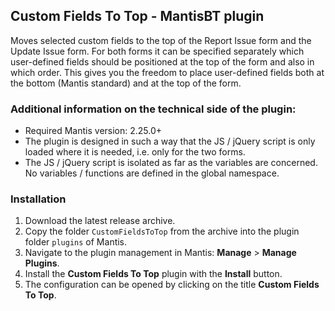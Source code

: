 ## Custom Fields To Top - MantisBT plugin
Moves selected custom fields to the top of the Report Issue form and the Update Issue form. For both forms it can be specified separately which user-defined fields should be positioned at the top of the form and also in which order. This gives you the freedom to place user-defined fields both at the bottom (Mantis standard) and at the top of the form.

### Additional information on the technical side of the plugin:
* Required Mantis version: 2.25.0+
* The plugin is designed in such a way that the JS / jQuery script is only loaded where it is needed, i.e. only for the two forms.
* The JS / jQuery script is isolated as far as the variables are concerned. No variables / functions are defined in the global namespace.

### Installation
1. Download the latest release archive.
2. Copy the folder `CustomFieldsToTop` from the archive into the plugin folder `plugins` of Mantis.
3. Navigate to the plugin management in Mantis: **Manage** > **Manage Plugins**.
4. Install the **Custom Fields To Top** plugin with the **Install** button.
5. The configuration can be opened by clicking on the title **Custom Fields To Top**. 
